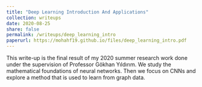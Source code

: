```yaml
---
title: "Deep Learning Introduction And Applications"
collection: writeups
date: 2020-08-25
share: false
permalink: /writeups/deep_learning_intro
paperurl: https://mohahf19.github.io/files/deep_learning_intro.pdf
---
```


This write-up is the final result of my 2020 summer research work done under the supervision of Professor Gökhan Yıldırım. We study the mathematical foundations of neural networks. Then we focus on CNNs and explore a method that is used to learn from graph data.

